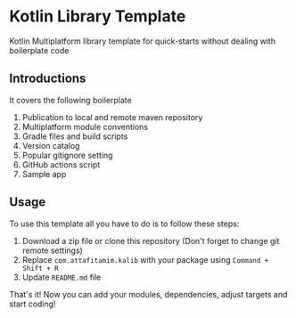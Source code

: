 # Kotlin Library Template
Kotlin Multiplatform library template for quick-starts without dealing with boilerplate code

## Introductions

It covers the following boilerplate

1. Publication to local and remote maven repository
2. Multiplatform module conventions
3. Gradle files and build scripts
4. Version catalog
5. Popular gitignore setting
6. GitHub actions script
7. Sample app

## Usage
To use this template all you have to do is to follow these steps:

1. Download a zip file or clone this repository (Don't forget to change git remote settings)
2. Replace `com.attafitamim.kalib` with your package using `Command + Shift + R`
3. Update `README.md` file

That's it! Now you can add your modules, dependencies, adjust targets and start coding!